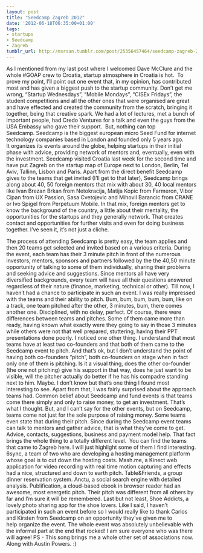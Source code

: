 ```yaml
---
layout: post
title: "Seedcamp Zagreb 2012"
date: '2012-06-18T06:35:00+01:00'
tags:
- startups
- Seedcamp
- Zagreb
tumblr_url: http://msrsan.tumblr.com/post/25356457464/seedcamp-zagreb-2012
---
```


As I mentioned from my last post where I welcomed Dave McClure and the whole #GOAP crew to Croatia, startup atmosphere in Croatia is hot. 
To prove my point, I’ll point out one event that, in my opinion, has contributed most and has given a biggest push to the startup community. Don’t get me wrong, “Startup Wednesdays”, “Mobile Mondays”, “CISEx Fridays”, the student competitions and all the other ones that were organised are great and have effected and created the community from the scratch, bringing it together, being that creative spark. We had a lot of lectures, met a bunch of important people, had Credo Ventures for a talk and even the guys from the USA Embassy who gave their support. 
But, nothing can top Seedcamp. Seedcamp is the biggest european micro Seed Fund for internet technology companies based in London and founded only 5 years ago. It organizes its events around the globe, helping startups in their initial phase with advice, providing network of mentors and, eventually, even with the investment. Seedcamp visited Croatia last week for the second time and have put Zagreb on the startup map of Europe next to London, Berlin, Tel Aviv, Tallinn, Lisbon and Paris. Apart from the direct benefit Seedcamp gives to the teams that get invited (I’ll get to that later), Seedcamp brings along about 40, 50 foreign mentors that mix with about 30, 40 local mentors like Ivan Brezan Brkan from Netokracija, Matija Kopic from Farmeron, Vibor Cipan from UX Passion, Sasa Cvetojevic and Mihovil Barancic from CRANE or Ivo Spigel from Perpetuum Mobile. In that mix, foreign mentors get to know the background of the country, a little about their mentality, the opportunities for the startups and they generally network. That creates contact and opportunities for further visits and even for doing business together. I’ve seen it, it’s not just a cliche. 

The process of attending Seedcamp is pretty easy, the team applies and then 20 teams get selected and invited based on a various criteria. During the event, each team has their 3 minute pitch in front of the numerous investors, mentors, sponsors and partners followed by the the 40,50 minute opportunity of talking to some of them individually, sharing their problems and seeking advice and suggestions. Since mentors all have very diversified backgrounds, every team will have all their questions answered regardless of their nature (finance, marketing, technical or other).
Till now, I haven’t had a chance to participate in such an event. I was really impressed with the teams and their ability to pitch. Bum, bum, bum, bum, bum, like on a track, one team pitched after the other, 3 minutes, bum, there comes another one. Disciplined, with no delay, perfect. Of course, there were differences between teams and pitches. Some of them came more than ready, having known what exactly were they going to say in those 3 minutes while others were not that well prepared, stuttering, having their PPT presentations done poorly. I noticed one other thing. I understand that most teams have at least two co-founders and that both of them came to the Seedcamp event to pitch. And that’s ok, but I don’t understand the point of having both co-founders “pitch”, both co-founders on stage when in fact only one of them is pitching. Is it a visual thing, does the other co-founder (the one not pitching) give his support in that way, does he just want to be visible, will the pitcher actually do better if he has his compadre standing next to him. Maybe. I don’t know but that’s one thing I found most interesting to see.
Apart from that, I was fairly surprised about the approach teams had. Common belief about Seedcamp and fund events is that teams come there simply and only to raise money, to get an investment. That’s what I thought. But, and I can’t say for the other events, but on Seedcamp, teams come not just for the sole purpose of raising money. Some teams even state that during their pitch. Since during the Seedcamp event teams can talk to mentors and gather advice, that is what they’ve come to get. Advice, contacts, suggestions, business and payment model help. That fact brings the whole thing to a totally different level. 
You can find the teams that came to Zagreb here. I will just highlight some of them I find interesting. 6sync, a team of two who are developing a hosting management platform whose goal is to cut down the hosting costs. Mash.me, a Kinect web application for video recording with real time motion capturing and effects had a nice, structured and down to earth pitch. Table&Friends, a group dinner reservation system. Anctu, a social search engine with detailed analysis. Publification, a cloud-based ebook in browser reader had an awesome, most energetic pitch. Their pitch was different from all others by far and I’m sure it will be remembered. Last but not least, Shoe Addicts, a lovely photo sharing app for the shoe lovers.
Like I said, I haven’t participated in such an event before so I would really like to thank Carlos and Kirsten from Seedcamp on an opportunity they’ve given me to help organize the event. The whole event was absolutely unbelievable with the informal part at the end that rocked! I am sure everyone who was there will agree!
PS - This song brings me a whole other set of associations now. Along with Austin Powers. :)    
